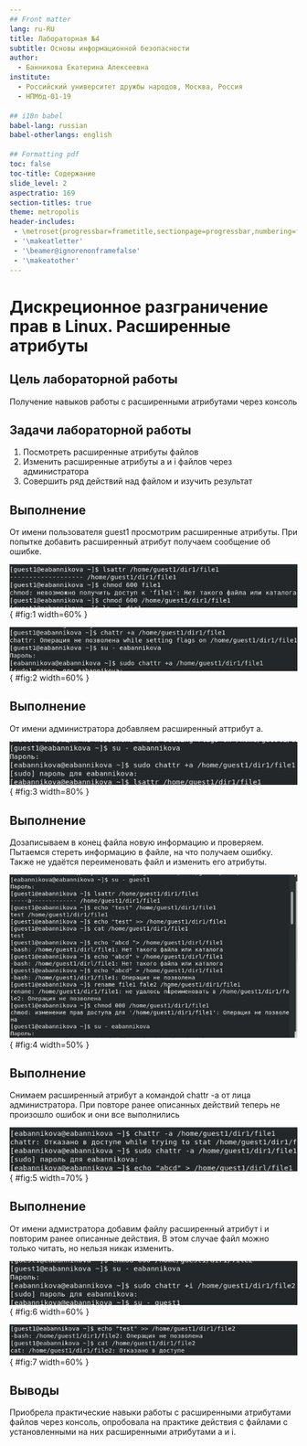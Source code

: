 ```yaml
---
## Front matter
lang: ru-RU
title: Лабораторная №4
subtitle: Основы информационной безопасности
author:
  - Банникова Екатерина Алексеевна
institute:
  - Российский университет дружбы народов, Москва, Россия
  - НПМбд-01-19

## i18n babel
babel-lang: russian
babel-otherlangs: english

## Formatting pdf
toc: false
toc-title: Содержание
slide_level: 2
aspectratio: 169
section-titles: true
theme: metropolis
header-includes:
 - \metroset{progressbar=frametitle,sectionpage=progressbar,numbering=fraction}
 - '\makeatletter'
 - '\beamer@ignorenonframefalse'
 - '\makeatother'
---
```


# Дискреционное разграничение прав в Linux. Расширенные атрибуты

## Цель лабораторной работы

Получение навыков работы с расширенными атрибутами через консоль

## Задачи лабораторной работы

1. Посмотреть расширенные атрибуты файлов
2. Изменить расширенные атрибуты a и i файлов через администратора
3. Совершить ряд действий над файлом и изучить результат

## Выполнение

От имени пользователя guest1 просмотрим расширенные атрибуты. При попытке добавить расширенный атрибут получаем сообщение об ошибке.
  
![Просмотр расширенных атрибутов](image/01.png){ #fig:1 width=60% }

![Просмотр расширенных атрибутов](image/02.png){ #fig:2 width=60% }

## Выполнение

От имени администратора добавляем расширенный аттрибут a. 
  
![Добавление расширенного атрибута](image/03.png){ #fig:3 width=80% }

## Выполнение
  
Дозаписываем в конец файла новую информацию и проверяем. Пытаемся стереть информацию в файле, на что получаем ошибку. Также не удаётся переименовать файл и изменить его атрибуты.
  
![Проверка действий при наличии атрибута a](image/04.png){ #fig:4 width=50% }

## Выполнение
  
Снимаем расширенный атрибут a командой chattr -a от лица администратора. При повторе ранее описанных действий теперь не произошло ошибок и они все выполнились 
  
![Проверка действий при отсутсвии атрибута а](image/05.png){ #fig:5 width=70% }

## Выполнение

От имени адмистратора добавим файлу расширенный атрибут i и повторим ранее описанные действия. В этом случае файл можно только читать, но нельзя никак изменить. 
  
![Проверка действий при наличии атрибута i](image/07.png){ #fig:6 width=60% }

![Проверка действий при наличии атрибута i](image/08.PNG){ #fig:7 width=60% }


## Выводы

Приобрела практические навыки работы с расширенными атрибутами файлов через консоль, опробовала на практике действия с файлами с установленными на них расширенными атрибутами a и i.

 
  
  



